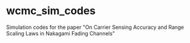 # wcmc_sim_codes
Simulation codes for the paper "On Carrier Sensing Accuracy and Range Scaling Laws in Nakagami Fading Channels"
